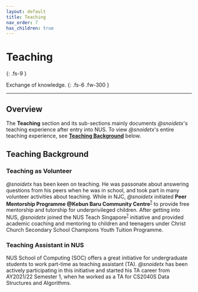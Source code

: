```yaml
---
layout: default
title: Teaching
nav_order: 7
has_children: true
---
```


# Teaching
{: .fs-9 }

Exchange of knowledge.
{: .fs-6 .fw-300 }

---

## Overview

The **Teaching** section and its sub-sections mainly documents *@snoidetx*'s teaching experience after entry into NUS. To view *@snoidetx*'s entire teaching experience, see [**Teaching Background**](#teaching-background) below.

## Teaching Background

### Teaching as Volunteer

*@snoidetx* has been keen on teaching. He was passonate about answering questions from his peers when he was in school, and took part in many volunteer activities about teaching. While in NJC, *@snoidetx* initiated **Peer Mentorship Programme @Kebun Baru Community Centre**<sup>[?](https://www.onepa.gov.sg/cc/kebun-baru-cc)</sup> to provide free mentorship and tutorship for underprivileged children. After getting into NUS, *@snoidetx* joined the NUS Teach Singapore<sup>[?](https://nus.edu.sg/osa/student-life/community-engagement/teach-sg)</sup> initiative and provided academic coaching and mentoring to children and teenagers under Christ Church Secondary School Champions Youth Tuition Programme.

### Teaching Assistant in NUS

NUS School of Computing (SOC) offers a great initiative for undergraduate students to work part-time as teaching assistant (TA). *@snoidetx* has been actively participating in this initiative and started his TA career from AY2021/22 Semester 1, when he worked as a TA for CS2040S Data Structures and Algorithms.